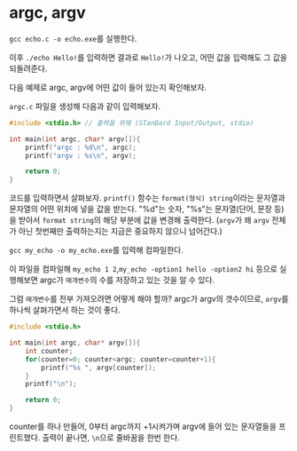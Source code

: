 # argc, argv

`gcc echo.c -o echo.exe`를 실행한다.

이후 `./echo Hello!`를 입력하면 결과로 `Hello!`가 나오고, 어떤 값을 입력해도 그 값을 되돌려준다.

다음 예제로 argc, argv에 어떤 값이 들어 있는지 확인해보자.

`argc.c` 파일을 생성해 다음과 같이 입력해보자.

```c
#include <stdio.h> // 출력을 위해 (STanDard Input/Output, stdio)

int main(int argc, char* argv[]){
    printf("argc : %d\n", argc);
    printf("argv : %s\n", argv);

    return 0;
}
```

코드를 입력하면서 살펴보자.
`printf()` 함수는 `format(형식) string`이라는 문자열과 문자열의 어떤 위치에 넣을 값을 받는다. "%d"는 숫자, "%s"는 문자열(단어, 문장 등)을 받아서 `format string`의 해당 부분에 값을 변경해 출력한다.
(`argv`가 왜 `argv` 전체가 아닌 첫번째만 출력하는지는 지금은 중요하지 않으니 넘어간다.)

`gcc my_echo -o my_echo.exe`를 입력해 컴파일한다.

이 파일을 컴파일해 `my_echo 1 2`,`my_echo -option1 hello -option2 hi` 등으로 실행해보면 argc가 `매개변수`의 수를 저장하고 있는 것을 알 수 있다.

그럼 `매개변수`를 전부 가져오려면 어떻게 해야 할까? argc가 argv의 갯수이므로, `argv`를 하나씩 살펴가면서 하는 것이 좋다.

```c
#include <stdio.h>

int main(int argc, char* argv[]){
    int counter;
    for(counter=0; counter<argc; counter=counter+1){
        printf("%s ", argv[counter]);
    }
    printf("\n");

    return 0;
}
```

counter를 하나 만들어, 0부터 argc까지 +1시켜가며 argv에 들어 있는 문자열들을 프린트했다.
출력이 끝나면, `\n`으로 줄바꿈을 한번 한다.

